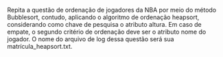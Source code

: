 Repita a questão de ordenação de jogadores da NBA por meio do método Bubblesort, contudo, aplicando o algoritmo de ordenação heapsort,
considerando como chave de pesquisa o atributo altura. Em caso de empate, o segundo critério de ordenação deve ser o atributo nome do jogador.
O nome do arquivo de log dessa questão será sua matrícula_heapsort.txt.